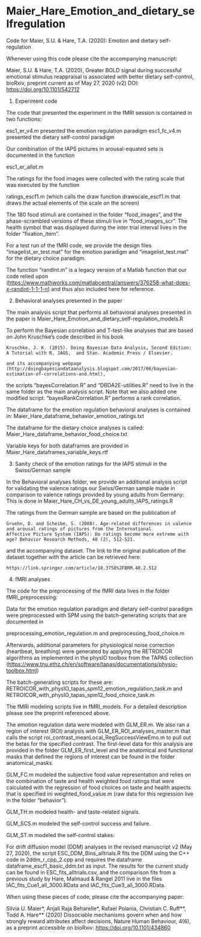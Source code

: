 # Maier_Hare_Emotion_and_dietary_selfregulation
Code for Maier, S.U. & Hare, T.A. (2020): Emotion and dietary self-regulation



Whenever using this code please cite the accompanying manuscript:

Maier, S.U. &amp; Hare, T.A. (2020), Greater BOLD signal during successful emotional stimulus reappraisal 
is associated with better dietary self-control, bioRxiv, preprint current as of May 27, 2020 (v2)
DOI: https://doi.org/10.1101/542712



1) Experiment code

The code that presented the experiment in the fMRI session is contained in two functions:

esc1_er_v4.m presented the emotion regulation paradigm
esc1_fc_v4.m presented the dietary self-control paradigm

Our combination of the IAPS pictures in arousal-equated sets is documented in the function

esc1_er_allot.m

The ratings for the food images were collected with the rating scale that was executed by the function

ratings_escf1.m 
(which calls the draw function drawscale_escf1.m that draws the actual elements of the scale on the screen)

The 180 food stimuli are contained in the folder “food_images”, and the phase-scrambled versions 
of these stimuli live in “food_images_scr”. The health symbol that was displayed during the inter trial interval 
lives in the folder “fixation_item”.

For a test run of the fMRI code, we provide the design files “imagelist_er_test.mat” for the emotion paradigm 
and “imagelist_test.mat” for the dietary choice paradigm.

The function “randInt.m” is a legacy version of a Matlab function that our code relied upon 
(https://www.mathworks.com/matlabcentral/answers/376258-what-does-x-randint-1-1-1-n) 
and thus also included here for reference.


2) Behavioral analyses presented in the paper

The main analysis script that performs all behavioral analyses presented in the paper is
Maier_Hare_Emotion_and_dietary_self-regulation_models.R

To perform the Bayesian correlation and T-test-like analyses that are based on John Kruschke’s code 
described in his book

	Kruschke, J. K. (2015). Doing Bayesian Data Analysis, Second Edition: A Tutorial with R, JAGS, 	and Stan. Academic Press / Elsevier.

	and its accompanying webpage (http://doingbayesiandataanalysis.blogspot.com/2017/06/bayesian-estimation-of-correlations-and.html), 

the scripts “bayesCorrelation.R” and “DBDA2E-utilities.R” need to live in the same folder as the main analysis script. 
Note that we also added one modified script: “bayesRankCorrelation.R” performs a rank correlation.

The dataframe for the emotion regulation behavioral analyses is contained in:
Maier_Hare_dataframe_behavior_emotion_ratings.txt

The dataframe for the dietary choice analyses is called:
Maier_Hare_dataframe_behavior_food_choice.txt

Variable keys for both dataframes are provided in
Maier_Hare_dataframes_variable_keys.rtf


3) Sanity check of the emotion ratings for the IAPS stimuli in the Swiss/German sample

In the Behavioral analyses folder, we provide an additional analysis script for validating 
the valence ratings our Swiss/German sample made in comparison to valence ratings provided 
by young adults from Germany: This is done in Maier_Hare_CH_vs_DE_young_adults_IAPS_ratings.R 

The ratings from the German sample are based on the publication of 

	Gruehn, D. and Scheibe, S. (2008). Age-related differences in valence and arousal ratings of pictures from the International 		Affective Picture System (IAPS): Do ratings become more extreme with age? Behavior Research Methods, 40 (2), 512-521.

and the accompanying dataset. The link to the original publication of the dataset together 
with the article can be retrieved here:

	https://link.springer.com/article/10.3758%2FBRM.40.2.512
	

4) fMRI analyses

The code for the preprocessing of the fMRI data lives in the folder fMRI_preprocessing:

Data for the emotion regulation paradigm and dietary self-control paradigm were preprocessed 
with SPM using the batch-generating scripts that are documented in 

preprocessing_emotion_regulation.m 
and 
preprocessing_food_choice.m

Afterwards, additional parameters for physiological noise correction (heartbeat, breathing) 
were generated by applying the RETROICOR algorithms as implemented in the physIO toolbox 
from the TAPAS collection (https://www.tnu.ethz.ch/en/software/tapas/documentations/physio-toolbox.html)

The batch-generating scripts for these are: 
RETROICOR_with_physIO_tapas_spm12_emotion_regulation_task.m 
and 
RETROICOR_with_physIO_tapas_spm12_food_choice_task.m


The fMRI modeling scripts live in fMRI_models. For a detailed description please see the preprint referenced above.

The emotion regulation data were modeled with GLM_ER.m. We also ran a region of interest (ROI) analysis 
with GLM_ER_ROI_analyses_master.m that calls the script roi_contrast_meanLocal_RegSuccessViewEmo.m 
to pull out the betas for the specified contrast. The first-level data for this analysis are provided in 
the folder GLM_ER_first_level and the anatomical and functional masks that defined the regions of interest 
can be found in the folder anatomical_masks.

GLM_FC.m modeled the subjective food value representation and relies on the combination of 
taste and health weighted food ratings that were calculated with the regression of food choices 
on taste and health aspects that is specified ini weighted_food_value.m 
(raw data for this regression live in the folder “behavior”).

GLM_TH.m modeled health- and taste-related signals.

GLM_SCS.m modeled the self-control success and failure.

GLM_ST.m modeled the self-control stakes.


For drift diffusion model (DDM) analyses in the revised manuscript v2 (May 27, 2020), the script ESC_DDM_Bins_alltrials.R fits the DDM using the C++ code in 2ddm_r_cpp_2.cpp and requires the dataframe dataframe_escf1_basic_ddm.txt as input. The results for the current study can be found in ESC_fits_alltrials.csv, and the comparison fits from a previous study by Hare, Malmaud & Rangel 2011 live in the files IAC_fits_Cue1_all_3000.RData and IAC_fits_Cue3_all_3000.RData.

When using these pieces of code, please cite the accompanying paper:

Silvia U. Maier*, Anjali Raja Beharelle*, Rafael Polania, Christian C. Ruff**, Todd A. Hare** (2020) Dissociable mechanisms govern when and how strongly reward attributes affect decisions, Nature Human Behaviour, 4(6), as a preprint accessible on bioRxiv: https://doi.org/10.1101/434860
